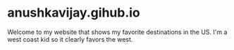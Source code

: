 # anushkavijay.gihub.io
Welcome to my website that shows my favorite destinations in the US. I'm a west coast kid so it clearly favors the west.
